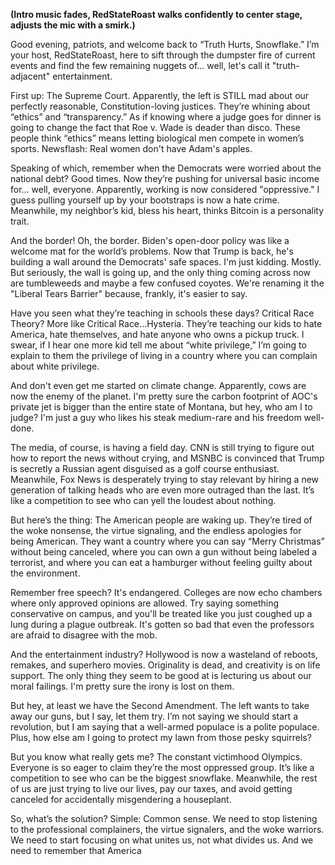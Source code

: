 **(Intro music fades, RedStateRoast walks confidently to center stage, adjusts the mic with a smirk.)**

Good evening, patriots, and welcome back to “Truth Hurts, Snowflake.” I’m your host, RedStateRoast, here to sift through the dumpster fire of current events and find the few remaining nuggets of… well, let's call it "truth-adjacent" entertainment.

First up: The Supreme Court. Apparently, the left is STILL mad about our perfectly reasonable, Constitution-loving justices. They’re whining about “ethics” and “transparency.” As if knowing where a judge goes for dinner is going to change the fact that Roe v. Wade is deader than disco. These people think “ethics” means letting biological men compete in women’s sports. Newsflash: Real women don't have Adam's apples.

Speaking of which, remember when the Democrats were worried about the national debt? Good times. Now they’re pushing for universal basic income for… well, everyone. Apparently, working is now considered "oppressive." I guess pulling yourself up by your bootstraps is now a hate crime. Meanwhile, my neighbor’s kid, bless his heart, thinks Bitcoin is a personality trait.

And the border! Oh, the border. Biden's open-door policy was like a welcome mat for the world’s problems. Now that Trump is back, he's building a wall around the Democrats' safe spaces. I'm just kidding. Mostly. But seriously, the wall is going up, and the only thing coming across now are tumbleweeds and maybe a few confused coyotes. We're renaming it the "Liberal Tears Barrier" because, frankly, it's easier to say.

Have you seen what they’re teaching in schools these days? Critical Race Theory? More like Critical Race…Hysteria. They’re teaching our kids to hate America, hate themselves, and hate anyone who owns a pickup truck. I swear, if I hear one more kid tell me about “white privilege,” I’m going to explain to them the privilege of living in a country where you can complain about white privilege.

And don't even get me started on climate change. Apparently, cows are now the enemy of the planet. I'm pretty sure the carbon footprint of AOC's private jet is bigger than the entire state of Montana, but hey, who am I to judge? I'm just a guy who likes his steak medium-rare and his freedom well-done.

The media, of course, is having a field day. CNN is still trying to figure out how to report the news without crying, and MSNBC is convinced that Trump is secretly a Russian agent disguised as a golf course enthusiast. Meanwhile, Fox News is desperately trying to stay relevant by hiring a new generation of talking heads who are even more outraged than the last. It’s like a competition to see who can yell the loudest about nothing.

But here’s the thing: The American people are waking up. They’re tired of the woke nonsense, the virtue signaling, and the endless apologies for being American. They want a country where you can say “Merry Christmas” without being canceled, where you can own a gun without being labeled a terrorist, and where you can eat a hamburger without feeling guilty about the environment.

Remember free speech? It's endangered. Colleges are now echo chambers where only approved opinions are allowed. Try saying something conservative on campus, and you'll be treated like you just coughed up a lung during a plague outbreak. It's gotten so bad that even the professors are afraid to disagree with the mob.

And the entertainment industry? Hollywood is now a wasteland of reboots, remakes, and superhero movies. Originality is dead, and creativity is on life support. The only thing they seem to be good at is lecturing us about our moral failings. I'm pretty sure the irony is lost on them.

But hey, at least we have the Second Amendment. The left wants to take away our guns, but I say, let them try. I’m not saying we should start a revolution, but I am saying that a well-armed populace is a polite populace. Plus, how else am I going to protect my lawn from those pesky squirrels?

But you know what really gets me? The constant victimhood Olympics. Everyone is so eager to claim they’re the most oppressed group. It’s like a competition to see who can be the biggest snowflake. Meanwhile, the rest of us are just trying to live our lives, pay our taxes, and avoid getting canceled for accidentally misgendering a houseplant.

So, what’s the solution? Simple: Common sense. We need to stop listening to the professional complainers, the virtue signalers, and the woke warriors. We need to start focusing on what unites us, not what divides us. And we need to remember that America